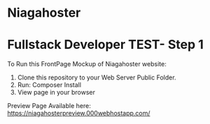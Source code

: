 # Niagahoster
Fullstack Developer TEST- Step 1
================================

To Run this FrontPage Mockup of Niagahoster website:
1. Clone this repository to your Web Server Public Folder.
2. Run: Composer Install
3. View page in your browser

Preview Page Available here: https://niagahosterpreview.000webhostapp.com/

